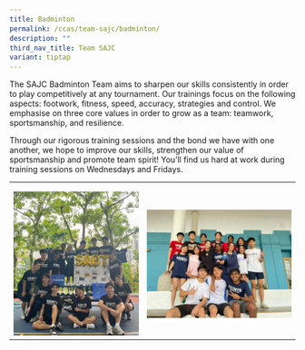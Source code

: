 ```yaml
---
title: Badminton
permalink: /ccas/team-sajc/badminton/
description: ""
third_nav_title: Team SAJC
variant: tiptap
---
```

<p>The SAJC Badminton Team aims to sharpen our skills consistently in order
to play competitively at any tournament. Our trainings focus on the following
aspects: footwork, fitness, speed, accuracy, strategies and control. We
emphasise on three core values in order to grow as a team: teamwork, sportsmanship,
and resilience.</p>
<p>Through our rigorous training sessions and the bond we have with one another,
we hope to improve our skills, strengthen our value of sportsmanship and
promote team spirit! You’ll find us hard at work during training sessions
on Wednesdays and Fridays.</p>
<table>
<tbody>
<tr>
<td rowspan="1" colspan="1">
<p></p>
<div class="isomer-image-wrapper">
<img style="width: 100%" height="auto" width="100%" alt="" src="/images/CCA Pictures/Badminton/Photo_1.jpeg">
</div>
</td>
<td rowspan="1" colspan="1">
<p></p>
<div class="isomer-image-wrapper">
<img style="width: 100%" height="auto" width="100%" alt="" src="/images/CCA Pictures/Badminton/Photo_2.jpeg">
</div>
</td>
</tr>
</tbody>
</table>
<p></p>